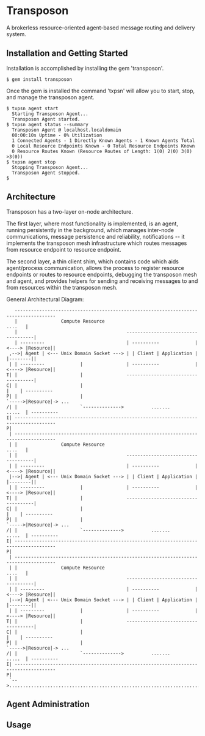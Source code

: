 Transposon
==========
A brokerless resource-oriented agent-based message routing and delivery system.

Installation and Getting Started
--------------------------------
Installation is accomplished by installing the gem 'transposon'.

    $ gem install transposon

Once the gem is installed the command 'txpsn' will allow you to start, stop, and
manage the transposon agent.

    $ txpsn agent start
      Starting Transposon Agent...
      Transposon Agent started.
    $ txpsn agent status --summary
      Transposon Agent @ localhost.localdomain
      00:00:10s Uptime - 0% Utilization
      1 Connected Agents - 1 Directly Known Agents - 1 Known Agents Total
      0 Local Resource Endpoints Known - 0 Total Resource Endpoints Known
      0 Resource Routes Known (Resource Routes of Length: 1(0) 2(0) 3(0) >3(0))
    $ txpsn agent stop
      Stopping Transposon Agent...
      Transposon Agent stopped.
    $

Architecture
------------
Transposon has a two-layer on-node architecture.

The first layer, where most functionality is implemented, is an agent, running 
persistently in the background, which manages inter-node communications, message 
persistence and reliability, notifications -- it implements the transposon mesh 
infrastructure which routes messages from resource endpoint to resource endpoint.

The second layer, a thin client shim, which contains code which aids agent/process 
communication, allows the process to register resource endpoints or routes to 
resource endpoints, debugging the transposon mesh and agent, and provides helpers 
for sending and receiving messages to and from resources within the transposon mesh.

General Architectural Diagram:

       -------------------------------------------------------------------------------------
       |                Compute Resource                                            ....   |
       |                                        --------------------------       ----------|
       | ---------                              | ----------             |<----> |Resource||
     ,-->| Agent | <--- Unix Domain Socket ---> | | Client | Application |       |--------||
     | | ---------             |                | ----------             |<----> |Resource||
    T| |                       |                --------------------------       ----------|
    C| |                       |                                                      |    | ----------
    P| |                       |                                                      `----->|Resource|-> ...
    /| |                       `-------------->          .......                    .....  | ----------
    I| -------------------------------------------------------------------------------------
    P|
     | -------------------------------------------------------------------------------------    
     | |                Compute Resource                                            ....   |
     | |                                        --------------------------       ----------|
     | | ---------                              | ----------             |<----> |Resource||
     |-->| Agent | <--- Unix Domain Socket ---> | | Client | Application |       |--------||
     | | ---------             |                | ----------             |<----> |Resource||
    T| |                       |                --------------------------       ----------|
    C| |                       |                                                      |    | ----------
    P| |                       |                                                      `----->|Resource|-> ...
    /| |                       `-------------->          .......                    .....  | ----------
    I| -------------------------------------------------------------------------------------
    P|
     | -------------------------------------------------------------------------------------
     | |                Compute Resource                                            ....   |
     | |                                        --------------------------       ----------|
     | | ---------                              | ----------             |<----> |Resource||
     |-->| Agent | <--- Unix Domain Socket ---> | | Client | Application |       |--------||
     | | ---------             |                | ----------             |<----> |Resource||
    T| |                       |                --------------------------       ----------|
    C| |                       |                                                      |    | ----------
    P| |                       |                                                      `----->|Resource|-> ...
    /| |                       `-------------->          .......                    .....  | ----------
    I| -------------------------------------------------------------------------------------
    P|
     `-->...................................................................................

Agent Administration
--------------------

Usage
-----
